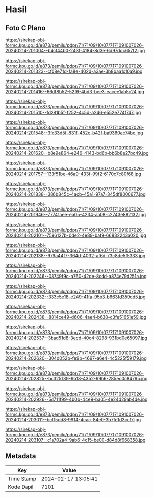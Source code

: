 # Hasil

## Foto C Plano

https://sirekap-obj-formc.kpu.go.id/e873/pemilu/pdpr/71/71/09/10/07/7171091007026-20240214-201004--b4cf44b0-243f-4184-8d3e-6d97ddc657f2.jpg

https://sirekap-obj-formc.kpu.go.id/e873/pemilu/pdpr/71/71/09/10/07/7171091007026-20240214-201323--cf08e71d-fa8e-402d-a3ae-3b8baa1c10a9.jpg

https://sirekap-obj-formc.kpu.go.id/e873/pemilu/pdpr/71/71/09/10/07/7171091007026-20240214-201416--66df8b52-52f6-4bd3-bee3-eacee1ab5c24.jpg

https://sirekap-obj-formc.kpu.go.id/e873/pemilu/pdpr/71/71/09/10/07/7171091007026-20240214-201510--fd281b5f-f252-4c5d-a246-e552e774f747.jpg

https://sirekap-obj-formc.kpu.go.id/e873/pemilu/pdpr/71/71/09/10/07/7171091007026-20240214-201548--3fe33d5f-831f-452e-b42f-ba9360ac74be.jpg

https://sirekap-obj-formc.kpu.go.id/e873/pemilu/pdpr/71/71/09/10/07/7171091007026-20240214-201620--b8e9e864-e246-4143-bd6b-bb6b8e27bc49.jpg

https://sirekap-obj-formc.kpu.go.id/e873/pemilu/pdpr/71/71/09/10/07/7171091007026-20240214-201757--133f51be-46a9-433f-99f2-6170c7c80f68.jpg

https://sirekap-obj-formc.kpu.go.id/e873/pemilu/pdpr/71/71/09/10/07/7171091007026-20240214-201838--386b845c-4acb-45a1-97a7-345df8000677.jpg

https://sirekap-obj-formc.kpu.go.id/e873/pemilu/pdpr/71/71/09/10/07/7171091007026-20240214-201946--77741aee-ea05-4234-aa08-c2743e882132.jpg

https://sirekap-obj-formc.kpu.go.id/e873/pemilu/pdpr/71/71/09/10/07/7171091007026-20240214-202101--7596127b-0de2-4e89-baf9-66832243a020.jpg

https://sirekap-obj-formc.kpu.go.id/e873/pemilu/pdpr/71/71/09/10/07/7171091007026-20240214-202138--979a44f7-364d-4032-af6d-73c8de5f5333.jpg

https://sirekap-obj-formc.kpu.go.id/e873/pemilu/pdpr/71/71/09/10/07/7171091007026-20240214-202246--08749f9c-a760-42de-8cdd-a874e79d251a.jpg

https://sirekap-obj-formc.kpu.go.id/e873/pemilu/pdpr/71/71/09/10/07/7171091007026-20240214-202332--333c5e18-e249-41fa-95b3-b663fd359dd5.jpg

https://sirekap-obj-formc.kpu.go.id/e873/pemilu/pdpr/71/71/09/10/07/7171091007026-20240214-202438--8814ce49-d606-4ae4-b638-c3fe51651e59.jpg

https://sirekap-obj-formc.kpu.go.id/e873/pemilu/pdpr/71/71/09/10/07/7171091007026-20240214-202537--3bad51d8-3ecd-40c4-8298-931bd0e65097.jpg

https://sirekap-obj-formc.kpu.go.id/e873/pemilu/pdpr/71/71/09/10/07/7171091007026-20240214-202620--304d052b-fe9b-4697-a6e4-4c5225f59179.jpg

https://sirekap-obj-formc.kpu.go.id/e873/pemilu/pdpr/71/71/09/10/07/7171091007026-20240214-202825--bc325139-9b18-4352-99b6-285ec0c84795.jpg

https://sirekap-obj-formc.kpu.go.id/e873/pemilu/pdpr/71/71/09/10/07/7171091007026-20240214-202926--5d711f99-4b0b-44e9-ba05-4e24d29ab4de.jpg

https://sirekap-obj-formc.kpu.go.id/e873/pemilu/pdpr/71/71/09/10/07/7171091007026-20240214-203011--bcf15dd8-9914-4cac-84e0-3b7fe1d3ccf7.jpg

https://sirekap-obj-formc.kpu.go.id/e873/pemilu/pdpr/71/71/09/10/07/7171091007026-20240214-203107--c1a702a4-9ab6-4c15-be00-d84d8f968358.jpg


## Metadata

| Key        | Value               |
| ---------- | ------------------- |
| Time Stamp | 2024-02-17 13:05:41 |
| Kode Dapil | 7101                |



